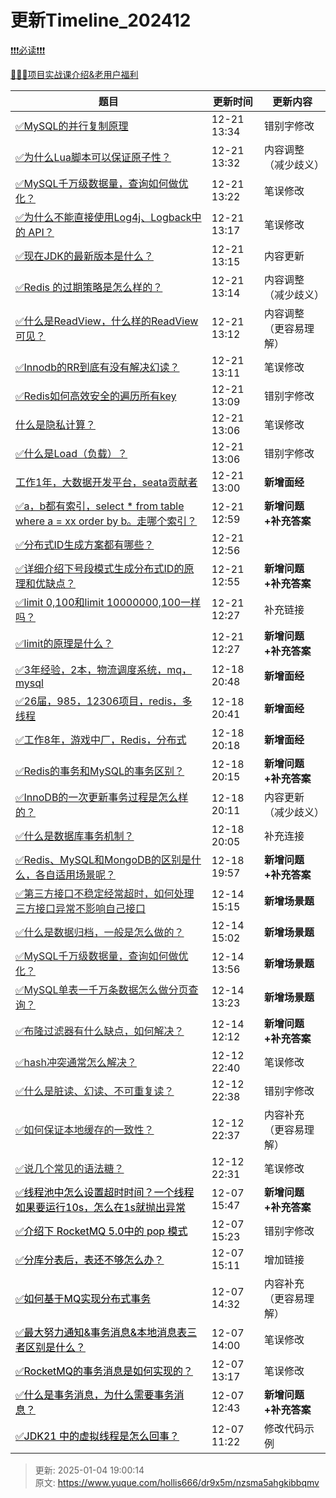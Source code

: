 # 更新Timeline_202412



[❗❗❗必读❗❗❗](https://www.yuque.com/hollis666/bfrl8w/ycscnksw0cw2wus4)



[🧣🧣🧣项目实战课介绍&老用户福利](https://www.yuque.com/hollis666/bfrl8w/dgolk0cckpb94sia)



| **题目** | **更新时间** | **更新内容** |
| --- | --- | --- |
| [✅MySQL的并行复制原理](https://www.yuque.com/hollis666/dr9x5m/igarxy867n7bgq1q) | 12-21 13:34 | 错别字修改 |
| [✅为什么Lua脚本可以保证原子性？](https://www.yuque.com/hollis666/dr9x5m/rwdgnu) | 12-21 13:32 | 内容调整（减少歧义） |
| [✅MySQL千万级数据量，查询如何做优化？](https://www.yuque.com/hollis666/dr9x5m/as0fp8ieqd20v2lw) | 12-21 13:22 | 笔误修改 |
| [✅为什么不能直接使用Log4j、Logback中的 API？](https://www.yuque.com/hollis666/dr9x5m/tai6nceh3x9qf8m6) | 12-21 13:17 | 笔误修改 |
| [✅现在JDK的最新版本是什么？](https://www.yuque.com/hollis666/dr9x5m/bvygm5vo3wmt1cug) | 12-21 13:15 | 内容更新 |
| [✅Redis 的过期策略是怎么样的？](https://www.yuque.com/hollis666/dr9x5m/ggsht0) | 12-21 13:14 | 内容调整（减少歧义） |
| [✅什么是ReadView，什么样的ReadView可见？](https://www.yuque.com/hollis666/dr9x5m/gq6em9bet37p4f77) | 12-21 13:12 | 内容调整（更容易理解） |
| [✅Innodb的RR到底有没有解决幻读？](https://www.yuque.com/hollis666/dr9x5m/vmaulo) | 12-21 13:11 | 笔误修改 |
| [✅Redis如何高效安全的遍历所有key](https://www.yuque.com/hollis666/dr9x5m/il4myufvvt2iqac9) | 12-21 13:09 | 错别字修改 |
| [什么是隐私计算？](https://www.yuque.com/hollis666/dr9x5m/ofkapxgnuac0nh1h) | 12-21 13:06 | 笔误修改 |
| [✅什么是Load（负载）？](https://www.yuque.com/hollis666/dr9x5m/zmhkxcfgxc5ggz96) | 12-21 13:06 | 错别字修改 |
| [工作1年，大数据开发平台，seata贡献者](https://www.yuque.com/hollis666/dr9x5m/hoeig4lt49f1rwvg) | 12-21 13:00 | **新增面经** |
| [✅a，b都有索引，select * from table where a = xx order by b。走哪个索引？](https://www.yuque.com/hollis666/dr9x5m/sopm64dgvu5g2m5h) | 12-21 12:59 | **新增问题+补充答案** |
| [✅分布式ID生成方案都有哪些？](https://www.yuque.com/hollis666/dr9x5m/cdfb2w) | 12-21 12:56 |  |
| [✅详细介绍下号段模式生成分布式ID的原理和优缺点？](https://www.yuque.com/hollis666/dr9x5m/xa0g0rchewxdt64y) | 12-21 12:55 | **新增问题+补充答案** |
| [✅limit 0,100和limit 10000000,100一样吗？](https://www.yuque.com/hollis666/dr9x5m/gtpc5u4i7xmy13el) | 12-21 12:27 | 补充链接 |
| [✅limit的原理是什么？](https://www.yuque.com/hollis666/dr9x5m/zfvodtm4bk19eyvb) | 12-21 12:27 | **新增问题+补充答案** |
| [✅3年经验，2本，物流调度系统，mq，mysql](https://www.yuque.com/hollis666/dr9x5m/ze4ivugqzyw0yc5g) | 12-18 20:48 | **新增面经** |
| [✅26届，985，12306项目，redis，多线程](https://www.yuque.com/hollis666/dr9x5m/bb2i4ihcdmsb70gs) | 12-18 20:41 | **新增面经** |
| [✅工作8年，游戏中厂，Redis，分布式](https://www.yuque.com/hollis666/dr9x5m/cngc34qdie1pidv7) | 12-18 20:18 | **新增面经** |
| [✅Redis的事务和MySQL的事务区别？](https://www.yuque.com/hollis666/dr9x5m/xicgnpu302s7veme) | 12-18 20:15 | **新增问题+补充答案** |
| [✅InnoDB的一次更新事务过程是怎么样的？](https://www.yuque.com/hollis666/dr9x5m/wmmyt7a9vr7qlwsl) | 12-18 20:11 | 内容更新（减少歧义） |
| [✅什么是数据库事务机制？](https://www.yuque.com/hollis666/dr9x5m/bvelw3) | 12-18 20:05 | 补充连接 |
| [✅Redis、MySQL和MongoDB的区别是什么，各自适用场景呢？](https://www.yuque.com/hollis666/dr9x5m/dip4hk9phfqepm8s) | 12-18 19:57 | **新增问题+补充答案** |
| [<font style="color:rgb(38, 38, 38);">✅</font><font style="color:rgb(38, 38, 38);">第三方接口不稳定经常超时，如何处理三方接口异常不影响自己接口</font>](https://www.yuque.com/hollis666/dr9x5m/fld9pt8wnhdh6t6g) | 12-14 15:15 | **新增场景题** |
| [<font style="color:rgb(38, 38, 38);">✅</font><font style="color:rgb(38, 38, 38);">什么是数据归档，一般是怎么做的？</font>](https://www.yuque.com/hollis666/dr9x5m/fuad5y2lvxgplsn6) | 12-14 15:02 | **新增场景题** |
| [<font style="color:rgb(38, 38, 38);">✅</font><font style="color:rgb(38, 38, 38);">MySQL千万级数据量，查询如何做优化？</font>](https://www.yuque.com/hollis666/dr9x5m/as0fp8ieqd20v2lw) | 12-14 13:56 | **新增场景题** |
| [<font style="color:rgb(38, 38, 38);">✅</font><font style="color:rgb(38, 38, 38);">MySQL单表一千万条数据怎么做分页查询？</font>](https://www.yuque.com/hollis666/dr9x5m/pc2zgwoy5a6ywov2) | 12-14 13:23 | **新增场景题** |
| [<font style="color:rgb(38, 38, 38);">✅</font><font style="color:rgb(38, 38, 38);">布隆过滤器有什么缺点，如何解决？</font>](https://www.yuque.com/hollis666/dr9x5m/xc9h84bumgh4v9s5) | 12-14 12:12 | **新增问题+补充答案** |
| [<font style="color:rgb(38, 38, 38);">✅</font><font style="color:rgb(38, 38, 38);">hash冲突通常怎么解决？</font>](https://www.yuque.com/hollis666/dr9x5m/pogt662wy87z24dr) | 12-12 22:40 | 笔误修改 |
| [<font style="color:rgb(38, 38, 38);">✅</font><font style="color:rgb(38, 38, 38);">什么是脏读、幻读、不可重复读？</font>](https://www.yuque.com/hollis666/dr9x5m/vp4vma02le3z3y50) | 12-12 22:38 | 错别字修改 |
| [<font style="color:rgb(38, 38, 38);">✅</font><font style="color:rgb(38, 38, 38);">如何保证本地缓存的一致性？</font>](https://www.yuque.com/hollis666/dr9x5m/ianhl677i5grnp0f) | 12-12 22:37 | 内容补充（更容易理解） |
| [<font style="color:rgb(38, 38, 38);">✅</font><font style="color:rgb(38, 38, 38);">说几个常见的语法糖？</font>](https://www.yuque.com/hollis666/dr9x5m/dwdzin) | 12-12 22:31 | 笔误修改 |
| [<font style="color:#000000;">✅</font><font style="color:#000000;">线程池中怎么设置超时时间？一个线程如果要运行10s，怎么在1s就抛出异常</font>](https://www.yuque.com/hollis666/dr9x5m/wqng0a6lhodk4lug) | 12-07 15:47 | **新增问题+补充答案** |
| [<font style="color:#000000;">✅</font><font style="color:#000000;">介绍下 RocketMQ 5.0中的 pop 模式</font>](https://www.yuque.com/hollis666/dr9x5m/mfut53gopeups27r) | 12-07 15:23 | 错别字修改 |
| [<font style="color:#000000;">✅</font><font style="color:#000000;">分库分表后，表还不够怎么办？</font>](https://www.yuque.com/hollis666/dr9x5m/eczghpx140tsgtgv) | 12-07 15:11 | 增加链接 |
| [<font style="color:#000000;">✅</font><font style="color:#000000;">如何基于MQ实现分布式事务</font>](https://www.yuque.com/hollis666/dr9x5m/yuku2qztfb8ki6wg) | 12-07 14:32 | 内容补充（更容易理解） |
| [<font style="color:#000000;">✅</font><font style="color:#000000;">最大努力通知&事务消息&本地消息表三者区别是什么？</font>](https://www.yuque.com/hollis666/dr9x5m/pxdtc3krterqhrfz) | 12-07 14:00 | 笔误修改 |
| [<font style="color:#000000;">✅</font><font style="color:#000000;">RocketMQ的事务消息是如何实现的？</font>](https://www.yuque.com/hollis666/dr9x5m/abxh7z) | 12-07 13:17 | 笔误修改 |
| [<font style="color:#000000;">✅</font><font style="color:#000000;">什么是事务消息，为什么需要事务消息？</font>](https://www.yuque.com/hollis666/dr9x5m/awrtlggd35yanugp) | 12-07 12:43 | **新增问题+补充答案** |
| [<font style="color:#000000;">✅</font><font style="color:#000000;">JDK21 中的虚拟线程是怎么回事？</font>](https://www.yuque.com/hollis666/bfrl8w/ac1a0q) | 12-07 11:22 | 修改代码示例 |






> 更新: 2025-01-04 19:00:14  
> 原文: <https://www.yuque.com/hollis666/dr9x5m/nzsma5ahgkibbqmv>